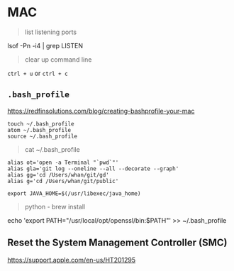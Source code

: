 # MAC

> list listening ports

lsof -Pn -i4 | grep LISTEN

> clear up command line

`ctrl + u` or `ctrl + c`

## `.bash_profile`

https://redfinsolutions.com/blog/creating-bashprofile-your-mac

```
touch ~/.bash_profile
atom ~/.bash_profile
source ~/.bash_profile
```

> cat ~/.bash_profile

```
alias ot='open -a Terminal "`pwd`"'
alias gla='git log --oneline --all --decorate --graph'
alias gg='cd /Users/whan/git/gd'
alias g='cd /Users/whan/git/public'

export JAVA_HOME=$(/usr/libexec/java_home)
```

> python - brew install

echo 'export PATH="/usr/local/opt/openssl/bin:$PATH"' >> ~/.bash_profile

## Reset the System Management Controller (SMC)

https://support.apple.com/en-us/HT201295
